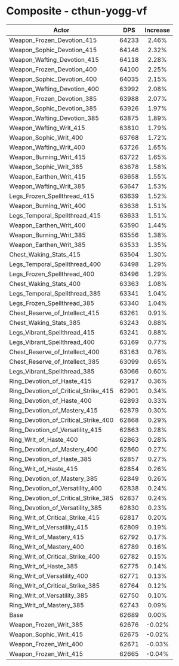 # Composite - cthun-yogg-vf
| Actor | DPS | Increase |
|---|:---:|:---:|
|Weapon_Frozen_Devotion_415|64233|2.46%|
|Weapon_Sophic_Devotion_415|64146|2.32%|
|Weapon_Wafting_Devotion_415|64118|2.28%|
|Weapon_Frozen_Devotion_400|64100|2.25%|
|Weapon_Sophic_Devotion_400|64035|2.15%|
|Weapon_Wafting_Devotion_400|63992|2.08%|
|Weapon_Frozen_Devotion_385|63988|2.07%|
|Weapon_Sophic_Devotion_385|63926|1.97%|
|Weapon_Wafting_Devotion_385|63875|1.89%|
|Weapon_Wafting_Writ_415|63810|1.79%|
|Weapon_Sophic_Writ_400|63768|1.72%|
|Weapon_Wafting_Writ_400|63726|1.65%|
|Weapon_Burning_Writ_415|63722|1.65%|
|Weapon_Sophic_Writ_385|63678|1.58%|
|Weapon_Earthen_Writ_415|63658|1.55%|
|Weapon_Wafting_Writ_385|63647|1.53%|
|Legs_Frozen_Spellthread_415|63639|1.52%|
|Weapon_Burning_Writ_400|63638|1.51%|
|Legs_Temporal_Spellthread_415|63633|1.51%|
|Weapon_Earthen_Writ_400|63590|1.44%|
|Weapon_Burning_Writ_385|63556|1.38%|
|Weapon_Earthen_Writ_385|63533|1.35%|
|Chest_Waking_Stats_415|63504|1.30%|
|Legs_Temporal_Spellthread_400|63498|1.29%|
|Legs_Frozen_Spellthread_400|63496|1.29%|
|Chest_Waking_Stats_400|63363|1.08%|
|Legs_Temporal_Spellthread_385|63341|1.04%|
|Legs_Frozen_Spellthread_385|63340|1.04%|
|Chest_Reserve_of_Intellect_415|63261|0.91%|
|Chest_Waking_Stats_385|63243|0.88%|
|Legs_Vibrant_Spellthread_415|63241|0.88%|
|Legs_Vibrant_Spellthread_400|63169|0.77%|
|Chest_Reserve_of_Intellect_400|63163|0.76%|
|Chest_Reserve_of_Intellect_385|63099|0.65%|
|Legs_Vibrant_Spellthread_385|63066|0.60%|
|Ring_Devotion_of_Haste_415|62917|0.36%|
|Ring_Devotion_of_Critical_Strike_415|62901|0.34%|
|Ring_Devotion_of_Haste_400|62893|0.33%|
|Ring_Devotion_of_Mastery_415|62879|0.30%|
|Ring_Devotion_of_Critical_Strike_400|62868|0.29%|
|Ring_Devotion_of_Versatility_415|62863|0.28%|
|Ring_Writ_of_Haste_400|62863|0.28%|
|Ring_Devotion_of_Mastery_400|62860|0.27%|
|Ring_Devotion_of_Haste_385|62857|0.27%|
|Ring_Writ_of_Haste_415|62854|0.26%|
|Ring_Devotion_of_Mastery_385|62849|0.26%|
|Ring_Devotion_of_Versatility_400|62838|0.24%|
|Ring_Devotion_of_Critical_Strike_385|62837|0.24%|
|Ring_Devotion_of_Versatility_385|62830|0.23%|
|Ring_Writ_of_Critical_Strike_415|62817|0.20%|
|Ring_Writ_of_Versatility_415|62809|0.19%|
|Ring_Writ_of_Mastery_415|62792|0.17%|
|Ring_Writ_of_Mastery_400|62789|0.16%|
|Ring_Writ_of_Critical_Strike_400|62782|0.15%|
|Ring_Writ_of_Haste_385|62775|0.14%|
|Ring_Writ_of_Versatility_400|62771|0.13%|
|Ring_Writ_of_Critical_Strike_385|62764|0.12%|
|Ring_Writ_of_Versatility_385|62750|0.10%|
|Ring_Writ_of_Mastery_385|62743|0.09%|
|Base|62689|0.00%|
|Weapon_Frozen_Writ_385|62676|-0.02%|
|Weapon_Sophic_Writ_415|62675|-0.02%|
|Weapon_Frozen_Writ_400|62671|-0.03%|
|Weapon_Frozen_Writ_415|62665|-0.04%|
